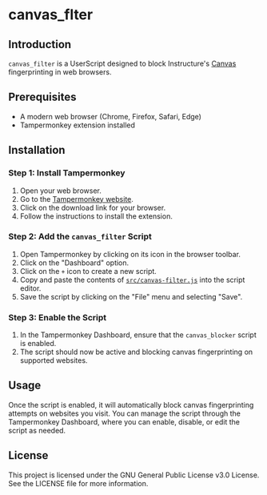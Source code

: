 # canvas_flter

## Introduction

`canvas_filter` is a UserScript designed to block Instructure's [Canvas](https://www.instructure.com/canvas) fingerprinting in web browsers.

## Prerequisites

- A modern web browser (Chrome, Firefox, Safari, Edge)
- Tampermonkey extension installed

## Installation

### Step 1: Install Tampermonkey

1. Open your web browser.
2. Go to the [Tampermonkey website](https://www.tampermonkey.net/).
3. Click on the download link for your browser.
4. Follow the instructions to install the extension.

### Step 2: Add the `canvas_filter` Script

1. Open Tampermonkey by clicking on its icon in the browser toolbar.
2. Click on the "Dashboard" option.
3. Click on the `+` icon to create a new script.
4. Copy and paste the contents of [`src/canvas-filter.js`](src/canvas-filter.js) into the script editor.
5. Save the script by clicking on the "File" menu and selecting "Save".

### Step 3: Enable the Script

1. In the Tampermonkey Dashboard, ensure that the `canvas_blocker` script is enabled.
2. The script should now be active and blocking canvas fingerprinting on supported websites.

## Usage

Once the script is enabled, it will automatically block canvas fingerprinting attempts on websites you visit. You can manage the script through the Tampermonkey Dashboard, where you can enable, disable, or edit the script as needed.

## License

This project is licensed under the GNU General Public License v3.0 License. See the LICENSE file for more information.